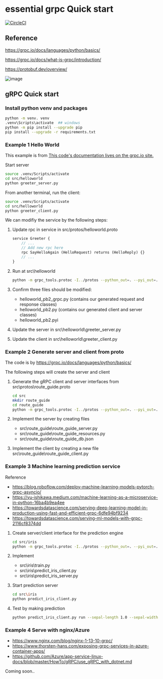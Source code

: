 # essential grpc Quick start

[![CircleCI](https://dl.circleci.com/status-badge/img/gh/ray-chunkit-chung/essential-grpc/tree/main.svg?style=svg)](https://dl.circleci.com/status-badge/redirect/gh/ray-chunkit-chung/essential-grpc/tree/main)

## Reference

<https://grpc.io/docs/languages/python/basics/>

<https://grpc.io/docs/what-is-grpc/introduction/>

<https://protobuf.dev/overview/>

![image](https://user-images.githubusercontent.com/26511618/220845488-14a3640f-c7ab-46a3-9b05-ef33d15dbe64.png)

## gRPC Quick start

### Install python venv and packages

```bash
python -m venv. venv
.venv\Scripts\activate  ## windows
python -m pip install --upgrade pip
pip install --upgrade -r requirements.txt
```

### Example 1 Hello World

This example is from [This code's documentation lives on the grpc.io site.](https://grpc.io/docs/languages/python/quickstart)

Start server

```bash
source .venv/Scripts/activate
cd src/helloworld
python greeter_server.py
```

From another terminal, run the client:

```bash
source .venv/Scripts/activate
cd src/helloworld
python greeter_client.py
```

We can modifiy the service by the following steps:

1. Update rpc in service in src/protos/helloworld.proto

    ```proto
    service Greeter {
        // ...
        // Add new rpc here
        rpc SayHelloAgain (HelloRequest) returns (HelloReply) {}
        // ...
    }
    ```

2. Run at src\helloworld

    ```bash
    python -m grpc_tools.protoc -I../protos --python_out=. --pyi_out=. --grpc_python_out=. ../protos/helloworld.proto
    ```

3. Confirm three files should be modified:
    - helloworld_pb2_grpc.py (contains our generated request and response classes)
    - helloworld_pb2.py (contains our generated client and server classes)
    - helloworld_pb2.pyi

4. Update the server in src\helloworld\greeter_server.py
5. Update the client in src\helloworld\greeter_client.py

### Example 2 Generate server and client from proto

The code is by <https://grpc.io/docs/languages/python/basics/>

The following steps will create the server and client

1. Generate the gRPC client and server interfaces from src\protos\route_guide.proto

    ```bash
    cd src
    mkdir route_guide
    cd route_guide
    python -m grpc_tools.protoc -I../protos --python_out=. --pyi_out=. --grpc_python_out=. ../protos/route_guide.proto
    ```

2. Implement the server by creating files
    - src\route_guide\route_guide_server.py
    - src\route_guide\route_guide_resources.py
    - src\route_guide\route_guide_db.json

3. Implement the client by creating a new file src\route_guide\route_guide_client.py

### Example 3 Machine learning prediction service

Reference

- <https://blog.roboflow.com/deploy-machine-learning-models-pytorch-grpc-asyncio/>
- <https://yu-ishikawa.medium.com/machine-learning-as-a-microservice-in-python-16ba4b9ea4ee>
- <https://towardsdatascience.com/serving-deep-learning-model-in-production-using-fast-and-efficient-grpc-6dfe94bf9234>
- <https://towardsdatascience.com/serving-ml-models-with-grpc-2116cf8374dd>

1. Create server/client interface for the prediction engine

    ```bash
    cd src/iris
    python -m grpc_tools.protoc -I../protos --python_out=. --pyi_out=. --grpc_python_out=. ../protos/iris.proto
    ```

2. Implement
    - src\iris\train.py
    - src\iris\predict_iris_client.py
    - src\iris\predict_iris_server.py

3. Start prediction server

    ```bash
    cd src\iris
    python predict_iris_client.py
    ```

4. Test by making prediction

    ```bash
    python predict_iris_client.py run --sepal-length 1.0 --sepal-width 1.0 --petal-length 1.0 --petal-width 1.0
    ```

### Example 4 Serve with nginx/Azure

- <https://www.nginx.com/blog/nginx-1-13-10-grpc/>
- <https://www.thorsten-hans.com/exposing-grpc-services-in-azure-container-apps/>
- <https://github.com/Azure/app-service-linux-docs/blob/master/HowTo/gRPC/use_gRPC_with_dotnet.md>

Coming soon..
